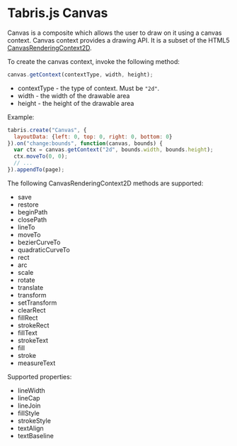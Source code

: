 Tabris.js Canvas
================

Canvas is a composite which allows the user to draw on it using a canvas context. Canvas context provides a drawing API. It is a subset of the HTML5 [CanvasRenderingContext2D](https://developer.mozilla.org/en/docs/Web/API/CanvasRenderingContext2D).

To create the canvas context, invoke the following method:

```javascript
canvas.getContext(contextType, width, height);
```

* contextType - the type of context. Must be `"2d"`.
* width - the width of the drawable area
* height - the height of the drawable area

Example:

```javascript
tabris.create("Canvas", {
  layoutData: {left: 0, top: 0, right: 0, bottom: 0}
}).on("change:bounds", function(canvas, bounds) {
  var ctx = canvas.getContext("2d", bounds.width, bounds.height);
  ctx.moveTo(0, 0);
  // ... 
}).appendTo(page);
```

The following CanvasRenderingContext2D methods are supported:

* save
* restore
* beginPath
* closePath
* lineTo
* moveTo
* bezierCurveTo
* quadraticCurveTo
* rect
* arc
* scale
* rotate
* translate
* transform
* setTransform
* clearRect
* fillRect
* strokeRect
* fillText
* strokeText
* fill
* stroke
* measureText

Supported properties:

* lineWidth
* lineCap
* lineJoin
* fillStyle
* strokeStyle
* textAlign
* textBaseline
